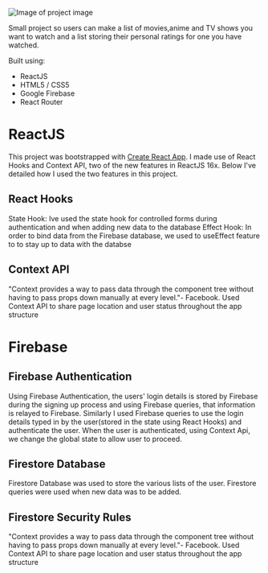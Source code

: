 ![Image of project image](https://s3.amazonaws.com/poly-screenshots.angel.co/Project/8f/1016586/290e88cce630907000c22eed24ac7626-original.png)

Small project so users can make a list of movies,anime and TV shows you want to watch and a list storing their personal ratings for one you have watched.

Built using:
* ReactJS
* HTML5 / CSS5
* Google Firebase
* React Router

# ReactJS
  This project was bootstrapped with [Create React App](https://github.com/facebook/create-react-app). I made use of React Hooks and Context API, two of the new features in ReactJS 16x. Below I've detailed how I used the two features in this project.
## React Hooks
  State Hook:
  Ive used the state hook for controlled forms during authentication and when adding new data to the database
  Effect Hook:
  In order to bind data from the Firebase database, we used to useEffect feature to  to stay up to data with the databse
## Context API
  "Context provides a way to pass data through the component tree without having to pass props down manually at every level."- Facebook.
  Used Context API to share page location and user status throughout the app structure

# Firebase
## Firebase Authentication
  Using Firebase Authentication, the users' login details is stored by Firebase during the signing up process and using Firebase queries, that information is relayed to Firebase. Similarly I used Firebase queries to use the login details typed in by the user(stored in the state using React Hooks) and authenticate the user. When the user is authenticated, using Context Api, we change the global state to allow user to proceed.
 
## Firestore Database
  Firestore Database was used to store the various lists of the user. Firestore queries were used when new data was to be added. 
  
## Firestore Security Rules
"Context provides a way to pass data through the component tree without having to pass props down manually at every level."- Facebook.
Used Context API to share page location and user status throughout the app structure

